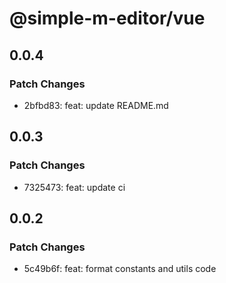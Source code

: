 # @simple-m-editor/vue

## 0.0.4

### Patch Changes

- 2bfbd83: feat: update README.md

## 0.0.3

### Patch Changes

- 7325473: feat: update ci

## 0.0.2

### Patch Changes

- 5c49b6f: feat: format constants and utils code
